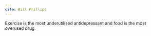 ```yaml
---
cite: Bill Phillips
---
```


Exercise is the most underutilised antidepressant and food is the most overused drug.
